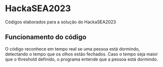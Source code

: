 # HackaSEA2023
Códigos elaborados para a solução do HackaSEA2023

## Funcionamento do código
O código reconhece em tempo real se uma pessoa está dormindo, detectando o tempo que os olhos estão fechados. Caso o tempo seja maior que o threshold definido, o programa entende que a pessoa está dormindo.
